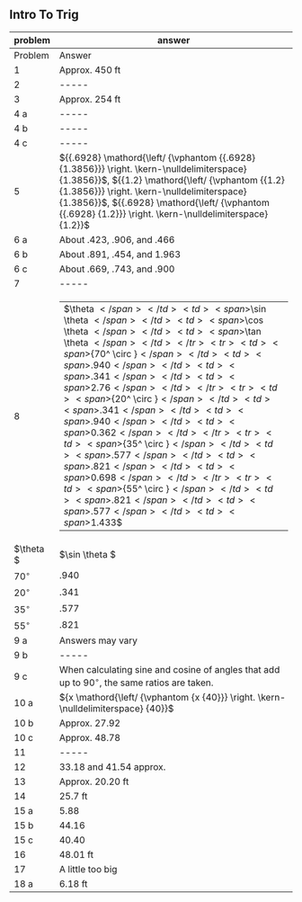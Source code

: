 
## Intro To Trig


|problem|answer|
|-------|------|
|Problem|Answer|
|1|Approx. 450 ft|
|2|-----|
|3|Approx. 254 ft|
|4 a|-----|
|4 b|-----|
|4 c|-----|
|5|<span>${{.6928} \mathord{\left/ {\vphantom {{.6928} {1.3856}}} \right. \kern-\nulldelimiterspace} {1.3856}}$</span>, <span>${{1.2} \mathord{\left/ {\vphantom {{1.2} {1.3856}}} \right. \kern-\nulldelimiterspace} {1.3856}}$</span>, <span>${{.6928} \mathord{\left/ {\vphantom {{.6928} {1.2}}} \right. \kern-\nulldelimiterspace} {1.2}}$</span>|
|6 a|About .423, .906, and .466|
|6 b|About .891, .454, and 1.963|
|6 c|About .669, .743, and .900|
|7|-----|
|8|<table id="table-4"> <tbody> <tr> <td> <span>$\theta $</span> </td> <td> <span>$\sin \theta $</span> </td> <td> <span>$\cos \theta $</span> </td> <td> <span>$\tan \theta $</span> </td> </tr> <tr> <td> <span>${70^ \circ }$</span> </td> <td> <span>$.940$</span> </td> <td> <span>$.341$</span> </td> <td> <span>$2.76$</span> </td> </tr> <tr> <td> <span>${20^ \circ }$</span> </td> <td> <span>$.341$</span> </td> <td> <span>$.940$</span> </td> <td> <span>$0.362$</span> </td> </tr> <tr> <td> <span>${35^ \circ }$</span> </td> <td> <span>$.577$</span> </td> <td> <span>$.821$</span> </td> <td> <span>$0.698$</span> </td> </tr> <tr> <td> <span>${55^ \circ }$</span> </td> <td> <span>$.821$</span> </td> <td> <span>$.577$</span> </td> <td> <span>$1.433$</span> </td> </tr> </tbody> </table>|
|$\theta $|<span>$\sin \theta $</span>|
|${70^ \circ }$|<span>$.940$</span>|
|${20^ \circ }$|<span>$.341$</span>|
|${35^ \circ }$|<span>$.577$</span>|
|${55^ \circ }$|<span>$.821$</span>|
|9 a|Answers may vary|
|9 b|-----|
|9 c|When calculating sine and cosine of angles that add up to <span>${90^ \circ }$</span>, the same ratios are taken.|
|10 a|<span>${x \mathord{\left/ {\vphantom {x {40}}} \right. \kern-\nulldelimiterspace} {40}}$</span>|
|10 b|Approx. 27.92|
|10 c|Approx. 48.78|
|11|-----|
|12|33.18 and 41.54 approx.|
|13|Approx. 20.20 ft|
|14|25.7 ft|
|15 a|5.88|
|15 b|44.16|
|15 c|40.40|
|16|48.01 ft|
|17|A little too big|
|18 a|6.18 ft|
